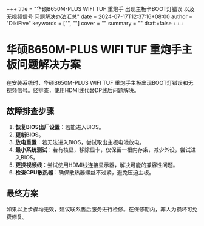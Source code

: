 +++
title = "华硕B650M-PLUS WIFI TUF 重炮手 出现主板卡BOOT灯错误 以及 无视频信号 问题解决办法汇总"
date = 2024-07-17T12:37:16+08:00
author = "DikiFive"
keywords = ["", ""]
cover = ""
summary = ""
draft=false
+++

# 华硕B650M-PLUS WIFI TUF 重炮手主板问题解决方案

在安装系统时，华硕B650M-PLUS WIFI TUF 重炮手主板出现BOOT灯错误和无视频信号。经排查，使用HDMI线代替DP线后问题解决。

## 故障排查步骤

1. **恢复BIOS出厂设置**：若能进入BIOS。
2. **更新BIOS**。
3. **放电重置**：若无法进入BIOS，尝试取出主板电池放电。
4. **最小系统测试**：若有核显，移除显卡，仅保留一根内存条，减少外设，尝试进入BIOS。
5. **更换视频线**：尝试使用HDMI线连接显示器，解决可能的兼容性问题。
6. **检查CPU散热器**：确保散热器螺丝不过紧，避免压迫主板。

## 最终方案

如果以上步骤均无效，建议联系售后服务进行检修。在保修期内，非人为损坏可免费修复。
